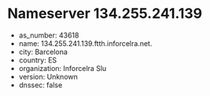 # Nameserver 134.255.241.139

* as_number: 43618
* name: 134.255.241.139.ftth.inforcelra.net.
* city: Barcelona
* country: ES
* organization: Inforcelra Slu
* version: Unknown
* dnssec: false
